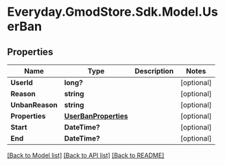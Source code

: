 # Everyday.GmodStore.Sdk.Model.UserBan
## Properties

Name | Type | Description | Notes
------------ | ------------- | ------------- | -------------
**UserId** | **long?** |  | [optional] 
**Reason** | **string** |  | [optional] 
**UnbanReason** | **string** |  | [optional] 
**Properties** | [**UserBanProperties**](UserBanProperties.md) |  | [optional] 
**Start** | **DateTime?** |  | [optional] 
**End** | **DateTime?** |  | [optional] 

[[Back to Model list]](../README.md#documentation-for-models) [[Back to API list]](../README.md#documentation-for-api-endpoints) [[Back to README]](../README.md)

